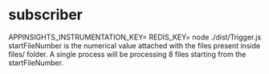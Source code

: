 # subscriber
APPINSIGHTS_INSTRUMENTATION_KEY=<AppInsightKey> REDIS_KEY=<RedisPWD>  node ./dist/Trigger.js <startFileNumber>
  startFileNumber is the numerical value attached with the files present inside files/ folder. A single process will be processing 8 files starting from the startFileNumber.
